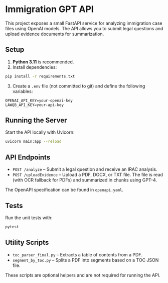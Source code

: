 # Immigration GPT API

This project exposes a small FastAPI service for analyzing immigration case files using OpenAI models. The API allows you to submit legal questions and upload evidence documents for summarization.

## Setup

1. **Python 3.11** is recommended.
2. Install dependencies:

```bash
pip install -r requirements.txt
```

3. Create a `.env` file (not committed to git) and define the following variables:

```
OPENAI_API_KEY=your-openai-key
LAWQB_API_KEY=your-api-key
```

## Running the Server

Start the API locally with Uvicorn:

```bash
uvicorn main:app --reload
```

## API Endpoints

- `POST /analyze` – Submit a legal question and receive an IRAC analysis.
- `POST /uploadEvidence` – Upload a PDF, DOCX, or TXT file. The file is read (with OCR fallback for PDFs) and summarized in chunks using GPT-4.

The OpenAPI specification can be found in `openapi.yaml`.

## Tests

Run the unit tests with:

```bash
pytest
```

## Utility Scripts

- `toc_parser_final.py` – Extracts a table of contents from a PDF.
- `segment_by_toc.py` – Splits a PDF into segments based on a TOC JSON file.

These scripts are optional helpers and are not required for running the API.
